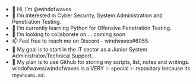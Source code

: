 - 👋 Hi, I’m @windofwaves
- 👀 I’m interested in Cyber Security, System Administration and Penetration Testing.
- 🌱 I’m currently learning Python for Offensive Penetration Testing. 
- 💞️ I’m looking to collaborate on ... coming soon
- 📫 Feel free to reach me on Discord - windwaves#6055.
- 🤑 My goal is to start in the IT sector as a Junior System Administrator/Technical Support. 
- 👻 My plan is to use Github for storing my scripts, list, notes and writings. 
windofwaves/windofwaves is a VERY ✨ special ✨ repository because its my`whoami.md`.

